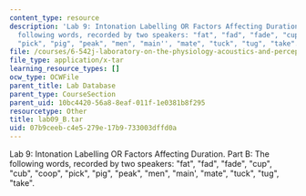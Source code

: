 ```yaml
---
content_type: resource
description: 'Lab 9: Intonation Labelling OR Factors Affecting Duration. Part B: The
  following words, recorded by two speakers: "fat", "fad", "fade", "cup", "cub", "coop",
  "pick", "pig", "peak", "men", "main'', "mate", "tuck", "tug", "take".'
file: /courses/6-542j-laboratory-on-the-physiology-acoustics-and-perception-of-speech-fall-2005/07b9ceebc4e5279e17b9733003dffd0a_lab09_B.tar
file_type: application/x-tar
learning_resource_types: []
ocw_type: OCWFile
parent_title: Lab Database
parent_type: CourseSection
parent_uid: 10bc4420-56a8-8eaf-011f-1e0381b8f295
resourcetype: Other
title: lab09_B.tar
uid: 07b9ceeb-c4e5-279e-17b9-733003dffd0a
---
```

Lab 9: Intonation Labelling OR Factors Affecting Duration. Part B: The following words, recorded by two speakers: "fat", "fad", "fade", "cup", "cub", "coop", "pick", "pig", "peak", "men", "main', "mate", "tuck", "tug", "take".

